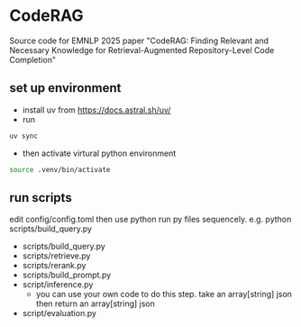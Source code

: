 # CodeRAG
Source code for EMNLP 2025 paper "CodeRAG: Finding Relevant and Necessary Knowledge for Retrieval-Augmented Repository-Level Code Completion"
## set up environment
- install uv from https://docs.astral.sh/uv/
- run
```bash
uv sync
```
- then activate virtural python environment
```bash
source .venv/bin/activate
```
## run scripts
edit config/config.toml then use python run py files sequencely. e.g. python scripts/build_query.py
- scripts/build_query.py
- scripts/retrieve.py
- scripts/rerank.py
- scripts/build_prompt.py
- script/inference.py
    - you can use your own code to do this step. take an array[string] json then return an array[string] json
- script/evaluation.py